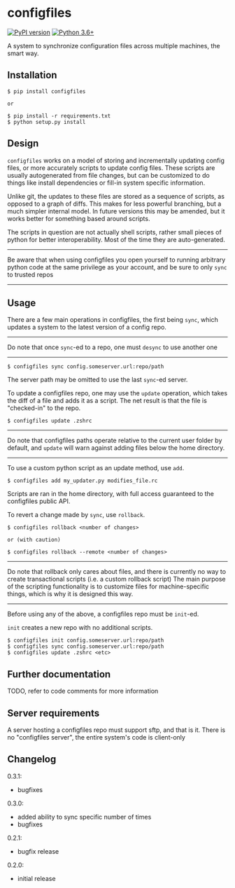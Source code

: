 # configfiles

[![PyPI version](https://badge.fury.io/py/configfiles.svg)](https://badge.fury.io/py/configfiles)
[![Python 3.6+](https://img.shields.io/badge/python-3.6%2B-blue.svg)](https://www.python.org)

A system to synchronize configuration files across multiple machines, the smart way.

## Installation

```
$ pip install configfiles

or

$ pip install -r requirements.txt
$ python setup.py install
```

## Design

`configfiles` works on a model of storing and incrementally updating config files, or more accurately scripts to update config files.
These scripts are usually autogenerated from file changes, but can be customized to do things like install dependencies or fill-in system
specific information.

Unlike git, the updates to these files are stored as a sequence of scripts, as opposed to a graph of diffs. This makes for less powerful
branching, but a much simpler internal model. In future versions this may be amended, but it works better for something based around scripts.

The scripts in question are not actually shell scripts, rather small pieces of python for better interoperability. Most of the time they are
auto-generated. 

---
Be aware that when using configfiles you open yourself to running arbitrary python code at the same privilege as your account, and
be sure to only `sync` to trusted repos

---

## Usage

There are a few main operations in configfiles, the first being `sync`, which updates a system to the latest version of a config repo.

---
Do note that once `sync`-ed to a repo, one must `desync` to use another one

---

```
$ configfiles sync config.someserver.url:repo/path
```

The server path may be omitted to use the last `sync`-ed server.

To update a configfiles repo, one may use the `update` operation, which takes the diff of a file and adds it as a script. The net result
is that the file is "checked-in" to the repo.

```
$ configfiles update .zshrc
```

---
Do note that configfiles paths operate relative to the current user folder by default, and `update` will warn against adding files below the home directory.

---

To use a custom python script as an update method, use `add`.

```
$ configfiles add my_updater.py modifies_file.rc
```

Scripts are ran in the home directory, with full access guaranteed to the configfiles public API.

To revert a change made by `sync`, use `rollback`.

```
$ configfiles rollback <number of changes>

or (with caution)

$ configfiles rollback --remote <number of changes>
```

---
Do note that rollback only cares about files, and there is currently no way to create transactional scripts (i.e. a custom rollback script)
The main purpose of the scripting functionality is to customize files for machine-specific things, which is why it is designed this way.

---

Before using any of the above, a configfiles repo must be `init`-ed.

`init` creates a new repo with no additional scripts.

```
$ configfiles init config.someserver.url:repo/path
$ configfiles sync config.someserver.url:repo/path
$ configfiles update .zshrc <etc>
```

## Further documentation

TODO, refer to code comments for more information

## Server requirements

A server hosting a configfiles repo must support sftp, and that is it. There is no "configfiles server", the entire system's code is client-only

## Changelog

0.3.1:
- bugfixes

0.3.0:
- added ability to sync specific number of times
- bugfixes

0.2.1:
- bugfix release

0.2.0:
- initial release
